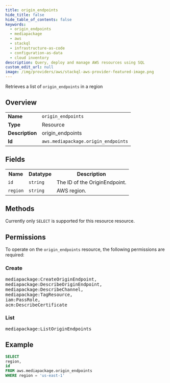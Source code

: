 ```yaml
---
title: origin_endpoints
hide_title: false
hide_table_of_contents: false
keywords:
  - origin_endpoints
  - mediapackage
  - aws
  - stackql
  - infrastructure-as-code
  - configuration-as-data
  - cloud inventory
description: Query, deploy and manage AWS resources using SQL
custom_edit_url: null
image: /img/providers/aws/stackql-aws-provider-featured-image.png
---
```

Retrieves a list of <code>origin_endpoints</code> in a region

## Overview
<table><tbody>
<tr><td><b>Name</b></td><td><code>origin_endpoints</code></td></tr>
<tr><td><b>Type</b></td><td>Resource</td></tr>
<tr><td><b>Description</b></td><td>origin_endpoints</td></tr>
<tr><td><b>Id</b></td><td><code>aws.mediapackage.origin_endpoints</code></td></tr>
</tbody></table>

## Fields
<table><tbody>
<tr><th>Name</th><th>Datatype</th><th>Description</th></tr>
<tr><td><code>id</code></td><td><code>string</code></td><td>The ID of the OriginEndpoint.</td></tr>
<tr><td><code>region</code></td><td><code>string</code></td><td>AWS region.</td></tr>

</tbody></table>

## Methods
Currently only <code>SELECT</code> is supported for this resource resource.

## Permissions

To operate on the <code>origin_endpoints</code> resource, the following permissions are required:

### Create
<pre>
mediapackage:CreateOriginEndpoint,
mediapackage:DescribeOriginEndpoint,
mediapackage:DescribeChannel,
mediapackage:TagResource,
iam:PassRole,
acm:DescribeCertificate</pre>

### List
<pre>
mediapackage:ListOriginEndpoints</pre>


## Example
```sql
SELECT
region,
id
FROM aws.mediapackage.origin_endpoints
WHERE region = 'us-east-1'
```
